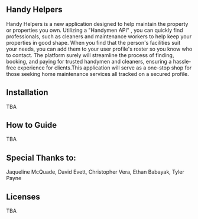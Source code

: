 Handy Helpers
------
Handy Helpers is a new application designed to help maintain the property or properties you own. Utilizing a "Handymen API" , you can quickly find professionals, such as cleaners and maintenance workers to help keep your properties in good shape. When you find that the person's facilities suit your needs, you can add them to your user profile's roster so you know who to contact. The platform surely will streamline the process of finding, booking, and paying for trusted handymen and cleaners, ensuring a hassle-free experience for clients.This application will serve as a one-stop shop for those seeking home maintenance services all tracked on a secured profile.


Installation
-------------------
TBA

How to Guide
----------------------
TBA

Special Thanks to:
----------------------
 Jaqueline McQuade, David Evett, Christopher Vera, Ethan Babayak, Tyler Payne

Licenses
-----------------
TBA

